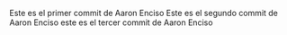 Este es el primer commit de Aaron Enciso
Este es el segundo commit de Aaron Enciso
este es el tercer commit de Aaron Enciso
